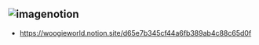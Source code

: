 ## ![image](https://user-images.githubusercontent.com/42427215/173346639-e80285d2-dc48-4882-8369-60196a2fb47a.png)notion
- https://woogieworld.notion.site/d65e7b345cf44a6fb389ab4c88c65d0f
